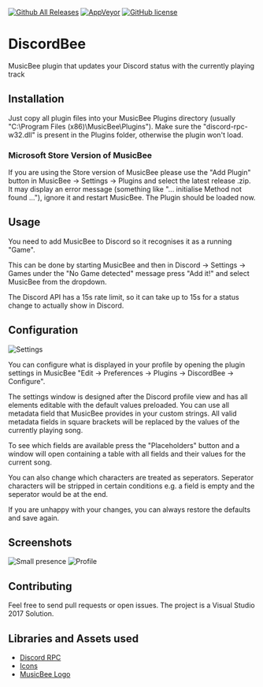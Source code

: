 
[![Github All Releases](https://img.shields.io/github/downloads/sll552/DiscordBee/total.svg)](https://github.com/sll552/DiscordBee/releases)
[![AppVeyor](https://img.shields.io/appveyor/ci/sll552/DiscordBee.svg)](https://ci.appveyor.com/project/sll552/discordbee)
[![GitHub license](https://img.shields.io/github/license/sll552/DiscordBee.svg)](https://github.com/sll552/DiscordBee/blob/master/LICENSE)

# DiscordBee
MusicBee plugin that updates your Discord status with the currently playing track

## Installation
Just copy all plugin files into your MusicBee Plugins directory (usually "C:\Program Files (x86)\MusicBee\Plugins").
Make sure the "discord-rpc-w32.dll" is present in the Plugins folder, otherwise the plugin won't load.
### Microsoft Store Version of MusicBee
If you are using the Store version of MusicBee please use the "Add Plugin" button in MusicBee -> Settings -> Plugins and select the latest release .zip. It may display an error message (something like "... initialise Method not found ..."), ignore it and restart MusicBee. The Plugin should be loaded now.

## Usage
You need to add MusicBee to Discord so it recognises it as a running "Game".

This can be done by starting MusicBee and then in Discord -> Settings -> Games 
under the "No Game detected" message press "Add it!" and select MusicBee from the dropdown.

The Discord API has a 15s rate limit, so it can take up to 15s for a status change to actually show in Discord.

## Configuration
![Settings](https://i.imgur.com/vQgkTlf.png)

You can configure what is displayed in your profile by opening the plugin settings in MusicBee "Edit -> Preferences -> Plugins -> DiscordBee -> Configure".

The settings window is designed after the Discord profile view and has all elements editable with the default values preloaded. You can use all metadata field that MusicBee provides in your custom strings. All valid metadata fields in square brackets will be replaced by the values of the currently playing song.

To see which fields are available press the "Placeholders" button and a window will open containing a table with all fields and their values for the current song.

You can also change which characters are treated as seperators. Seperator characters will be stripped in certain conditions e.g. a field is empty and the seperator would be at the end.

If you are unhappy with your changes, you can always restore the defaults and save again.

## Screenshots
![Small presence](https://i.imgur.com/DUuVlsg.png)
![Profile](https://i.imgur.com/vnBq4rp.png)

## Contributing
Feel free to send pull requests or open issues. The project is a Visual Studio 2017 Solution. 

## Libraries and Assets used
 - [Discord RPC](https://github.com/discordapp/discord-rpc)
 - [Icons](https://www.iconfinder.com/iconsets/media-player-long-shadow)
 - [MusicBee Logo](https://github.com/Avik-B/musicbee-website/blob/master/img/mb_icon_touch.png)
